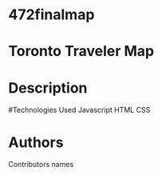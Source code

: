 # 472finalmap
# Toronto Traveler Map
 
# Description
#Technologies Used
Javascript
HTML
CSS

# Authors
Contributors names
